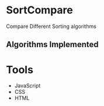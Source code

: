 # SortCompare
Compare Different Sorting algorithms
## Algorithms Implemented

# Tools
* JavaScript
* CSS
* HTML

